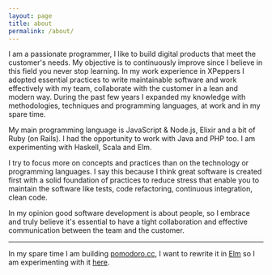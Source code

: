 ```yaml
---
layout: page
title: about
permalink: /about/
---
```



I am a passionate programmer, I like to build digital products
that meet the customer's needs.
My objective is to continuously improve since I believe in this field
you never stop learning.
In my work experience in XPeppers I adopted essential practices to write
maintainable software and work effectively with my team, collaborate
with the customer in a lean and modern way.
During the past few years I expanded my knowledge with methodologies,
techniques and programming languages, at work and in my spare time.


My main programming language is JavaScript & Node.js, Elixir and a
bit of Ruby (on Rails). I had the opportunity to work with Java and PHP too.
I am experimenting with Haskell, Scala and Elm.


I try to focus more on concepts and practices than on the technology or
programming languages. I say this because I think great software is
created first  with a solid foundation of practices to reduce stress that
enable you to maintain the software like tests, code refactoring,
continuous integration, clean code.


In my opinion good software development is about people, so I embrace and
truly believe it's essential to have a tight collaboration and
effective communication between the team and the customer.

--- 

In my spare time I am building [pomodoro.cc](https://pomodoro.cc)<small><a href="https://github.com/christian-fei/pomodoro.cc/" target="_blank"><i class="icon-link-ext"></i></a></small>, I want to rewrite it in [Elm](http://elm-lang.org) so I am experimenting with it [here](https://github.com/christian-fei/elm-playground).
